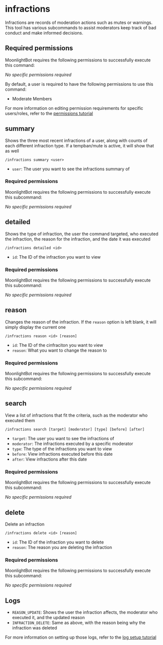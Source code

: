 # infractions

Infractions are records of moderation actions such as mutes or warnings. This tool has various subcommands to assist moderators keep track of bad conduct and make informed decisions.

## Required permissions

MoonlightBot requires the following permissions to successfully execute this command:

*No specific permissions required*

By default, a user is required to have the following permissions to use this command:

* Moderate Members

For more information on editing permission requirements for specific users/roles, refer to the [permissions tutorial](/start-up/permission-tutorial.md)

## summary

Shows the three most recent infractions of a user, along with counts of each different infraction type. If a tempban/mute is active, it will show that as well

```text
/infractions summary <user>
```

* `user`: The user you want to see the infractions summary of

### Required permissions

MoonlightBot requires the following permissions to successfully execute this subcommand:

*No specific permissions required*

## detailed

Shows the type of infraction, the user the command targeted, who executed the infraction, the reason for the infraction, and the date it was executed

```text
/infractions detailed <id>
```

* `id`: The ID of the infraction you want to view

### Required permissions

MoonlightBot requires the following permissions to successfully execute this subcommand:

*No specific permissions required*

## reason

Changes the reason of the infraction. If the `reason` option is left blank, it will simply display the current one

```text
/infractions reason <id> [reason]
```

* `id`: The ID of the cinfraciton you want to view
* `reason`: What you want to change the reason to

### Required permissions

MoonlightBot requires the following permissions to successfully execute this subcommand:

*No specific permissions required*

## search

View a list of infractions that fit the criteria, such as the moderator who executed them

```text
/infractions search [target] [moderator] [type] [before] [after]
```

* `target`: The user you want to see the infractions of
* `moderator`: The infractions executed by a specific moderator
* `type`: The type of the infractions you want to view
* `before`: View infractions executed before this date
* `after`: View infractions after this date

### Required permissions

MoonlightBot requires the following permissions to successfully execute this subcommand:

*No specific permissions required*

## delete

Delete an infraction

```text
/infractions delete <id> [reason]
```

* `id`: The ID of the infraction you want to delete
* `reason`: The reason you are deleting the infraction

### Required permissions

MoonlightBot requires the following permissions to successfully execute this subcommand:

*No specific permissions required*

## Logs

* `REASON_UPDATE`: Shows the user the infraction affects, the moderator who executed it, and the updated reason
* `INFRACTION_DELETE`: Same as above, with the reason being why the infraction was deleted

For more information on setting up those logs, refer to the [log setup tutorial](<linkToLogTutorial>)
